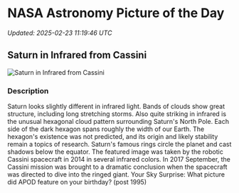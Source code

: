 # NASA Astronomy Picture of the Day

_Updated: 2025-02-23 11:19:46 UTC_

## Saturn in Infrared from Cassini

![Saturn in Infrared from Cassini](https://apod.nasa.gov/apod/image/2502/SaturnIR_CassiniKakitsev_960.jpg)

### Description

Saturn looks slightly different in infrared light. Bands of clouds show great structure, including long stretching storms.  Also quite striking in infrared is the unusual hexagonal cloud pattern surrounding Saturn's North Pole.  Each side of the dark hexagon spans roughly the width of our Earth. The hexagon's existence was not predicted, and its origin and likely stability remain a topics of research.  Saturn's famous rings circle the planet and cast shadows below the equator. The featured image was taken by the robotic Cassini spacecraft in 2014 in several infrared colors.  In 2017 September, the Cassini mission was brought to a dramatic conclusion when the spacecraft was  directed to dive into the ringed giant.    Your Sky Surprise: What picture did APOD feature on your birthday? (post 1995)
